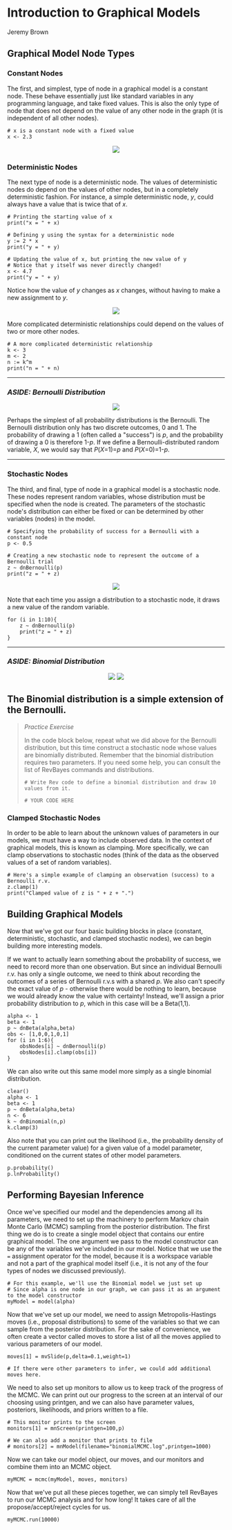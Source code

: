 # Introduction to Graphical Models

Jeremy Brown

## Graphical Model Node Types

### Constant Nodes

The first, and simplest, type of node in a graphical model is a constant node. These behave essentially just like standard variables in any programming language, and take fixed values. This is also the only type of node that does not depend on the value of any other node in the graph (it is independent of all other nodes).

```
# x is a constant node with a fixed value
x <- 2.3
```

<p align="center">
  <img src="https://raw.githubusercontent.com/wrightaprilm/SSB2020RevClassroom/master/images/ConstantNode.jpg"/>
</p>

### Deterministic Nodes

The next type of node is a deterministic node. The values of deterministic nodes do depend on the values of other nodes, but in a completely deterministic fashion. For instance, a simple deterministic node, _y_, could always have a value that is twice that of _x_.

```
# Printing the starting value of x
print("x = " + x)

# Defining y using the syntax for a deterministic node
y := 2 * x
print("y = " + y)

# Updating the value of x, but printing the new value of y
# Notice that y itself was never directly changed!
x <- 4.7
print("y = " + y)
```

Notice how the value of _y_ changes as _x_ changes, without having to make a new assignment to _y_.

<p align="center">
  <img src="https://raw.githubusercontent.com/wrightaprilm/SSB2020RevClassroom/master/images/DeterministicNode.jpg"/>
</p>

More complicated deterministic relationships could depend on the values of two or more other nodes.

```
# A more complicated deterministic relationship
k <- 3
m <- 2
n := k^m
print("n = " + n)
```

---

### _ASIDE: Bernoulli Distribution_

<p align="center">
  <img src="https://raw.githubusercontent.com/wrightaprilm/SSB2020RevClassroom/master/images/penny.png"/>
</p>

Perhaps the simplest of all probability distributions is the Bernoulli. The Bernoulli distribution only has two discrete outcomes, 0 and 1. The probability of drawing a 1 (often called a "success") is _p_, and the probability of drawing a 0 is therefore 1-_p_. If we define a Bernoulli-distributed random variable, _X_, we would say that _P_(_X_=1)=_p_ and _P_(_X_=0)=1-_p_.

---

### Stochastic Nodes

The third, and final, type of node in a graphical model is a stochastic node. These nodes represent random variables, whose distribution must be specified when the node is created. The parameters of the stochastic node's distribution can either be fixed or can be determined by other variables (nodes) in the model.

```
# Specifying the probability of success for a Bernoulli with a constant node
p <- 0.5

# Creating a new stochastic node to represent the outcome of a Bernoulli trial
z ~ dnBernoulli(p)
print("z = " + z)
```

<p align="center">
  <img src="https://raw.githubusercontent.com/wrightaprilm/SSB2020RevClassroom/master/images/StochasticNode.jpg"/>
</p>

Note that each time you assign a distribution to a stochastic node, it draws a new value of the random variable.

```
for (i in 1:10){
    z ~ dnBernoulli(p)
    print("z = " + z)
}
```

---

### _ASIDE: Binomial Distribution_

<p align="center">
  <img src="https://raw.githubusercontent.com/wrightaprilm/SSB2020RevClassroom/master/images/penny.png"/>
  <img src="https://raw.githubusercontent.com/wrightaprilm/SSB2020RevClassroom/master/images/penny.png"/>
</p>

The Binomial distribution is a simple extension of the Bernoulli.
---

> _Practice Exercise_
>
> In the code block below, repeat what we did above for the Bernoulli distribution, but this time construct a stochastic node whose values are binomially distributed. Remember that the binomial distribution requires two parameters. If you need some help, you can consult the list of RevBayes commands and distributions.
> 
> `# Write Rev code to define a binomial distribution and draw 10 values from it.`
>
> `# YOUR CODE HERE`

### Clamped Stochastic Nodes

In order to be able to learn about the unknown values of parameters in our models, we must have a way to include observed data. In the context of graphical models, this is known as clamping. More specifically, we can clamp observations to stochastic nodes (think of the data as the observed values of a set of random variables).

```
# Here's a simple example of clamping an observation (success) to a Bernoulli r.v.
z.clamp(1)
print("Clamped value of z is " + z + ".")
```

## Building Graphical Models

Now that we've got our four basic building blocks in place (constant, deterministic, stochastic, and clamped stochastic nodes), we can begin building more interesting models.

If we want to actually learn something about the probability of success, we need to record more than one observation. But since an individual Bernoulli r.v. has only a single outcome, we need to think about recording the outcomes of a series of Bernoulli r.v.s with a shared _p_. We also can't specify the exact value of _p_ - otherwise there would be nothing to learn, because we would already know the value with certainty! Instead, we'll assign a prior probability distribution to _p_, which in this case will be a Beta(1,1).

```
alpha <- 1
beta <- 1
p ~ dnBeta(alpha,beta)
obs <- [1,0,0,1,0,1]
for (i in 1:6){
    obsNodes[i] ~ dnBernoulli(p)
    obsNodes[i].clamp(obs[i])
}
```

We can also write out this same model more simply as a single binomial distribution.

```
clear()
alpha <- 1
beta <- 1
p ~ dnBeta(alpha,beta)
n <- 6
k ~ dnBinomial(n,p)
k.clamp(3)
```

Also note that you can print out the likelihood (i.e., the probability density of the current parameter value) for a given value of a model parameter, conditioned on the current states of other model parameters.

```
p.probability()
p.lnProbability()
```

## Performing Bayesian Inference

Once we've specified our model and the dependencies among all its parameters, we need to set up the machinery to perform Markov chain Monte Carlo (MCMC) sampling from the posterior distribution. The first thing we do is to create a single model object that contains our entire graphical model. The one argument we pass to the model constructor can be any of the variables we've included in our model. Notice that we use the `=` assignment operator for the model, because it is a workspace variable and not a part of the graphical model itself (i.e., it is not any of the four types of nodes we discussed previously).

```
# For this example, we'll use the Binomial model we just set up
# Since alpha is one node in our graph, we can pass it as an argument to the model constructor
myModel = model(alpha)
```

Now that we've set up our model, we need to assign Metropolis-Hastings moves (i.e., proposal distributions) to some of the variables so that we can sample from the posterior distribution. For the sake of convenience, we often create a vector called moves to store a list of all the moves applied to various parameters of our model.

```
moves[1] = mvSlide(p,delta=0.1,weight=1)

# If there were other parameters to infer, we could add additional moves here.
```

We need to also set up monitors to allow us to keep track of the progress of the MCMC. We can print out our progress to the screen at an interval of our choosing using printgen, and we can also have parameter values, posteriors, likelihoods, and priors written to a file.

```
# This monitor prints to the screen
monitors[1] = mnScreen(printgen=100,p)

# We can also add a monitor that prints to file
# monitors[2] = mnModel(filename="binomialMCMC.log",printgen=1000)
```

Now we can take our model object, our moves, and our monitors and combine them into an MCMC object.

`myMCMC = mcmc(myModel, moves, monitors)`

Now that we've put all these pieces together, we can simply tell RevBayes to run our MCMC analysis and for how long! It takes care of all the propose/accept/reject cycles for us.

`myMCMC.run(10000)`

